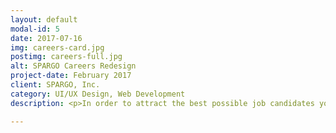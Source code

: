 ```yaml
---
layout: default
modal-id: 5
date: 2017-07-16
img: careers-card.jpg
postimg: careers-full.jpg
alt: SPARGO Careers Redesign
project-date: February 2017
client: SPARGO, Inc.
category: UI/UX Design, Web Development
description: <p>In order to attract the best possible job candidates you need to not only have a clean, usable careeers page, but also show why someone would want to work at your company, describe why it's unique, and explain the benefits.</p><p>I redesigned the careers page for SPARGO with a fresh layout, new graphics, and personality by working with employees and getting their personal experience and positive feedback about the company.</p>

---
```


